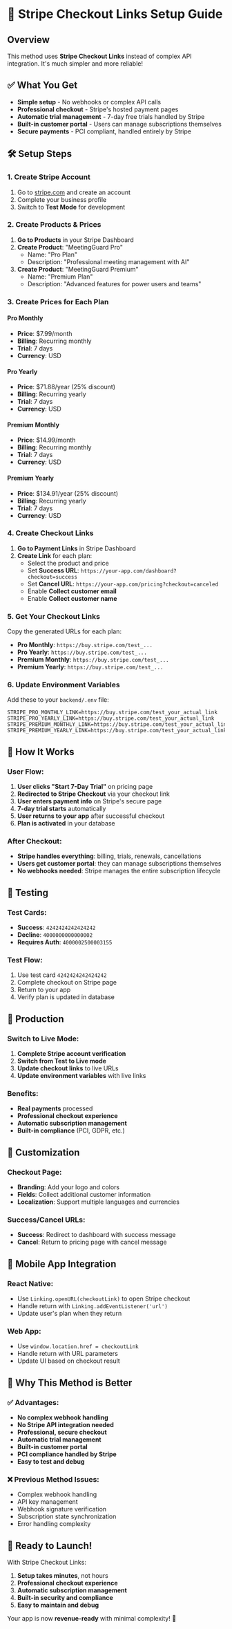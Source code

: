 # 🚀 Stripe Checkout Links Setup Guide

## Overview
This method uses **Stripe Checkout Links** instead of complex API integration. It's much simpler and more reliable!

## ✅ What You Get
- **Simple setup** - No webhooks or complex API calls
- **Professional checkout** - Stripe's hosted payment pages
- **Automatic trial management** - 7-day free trials handled by Stripe
- **Built-in customer portal** - Users can manage subscriptions themselves
- **Secure payments** - PCI compliant, handled entirely by Stripe

## 🛠️ Setup Steps

### 1. Create Stripe Account
1. Go to [stripe.com](https://stripe.com) and create an account
2. Complete your business profile
3. Switch to **Test Mode** for development

### 2. Create Products & Prices
1. **Go to Products** in your Stripe Dashboard
2. **Create Product**: "MeetingGuard Pro"
   - Name: "Pro Plan"
   - Description: "Professional meeting management with AI"
3. **Create Product**: "MeetingGuard Premium"
   - Name: "Premium Plan" 
   - Description: "Advanced features for power users and teams"

### 3. Create Prices for Each Plan

#### Pro Monthly
- **Price**: $7.99/month
- **Billing**: Recurring monthly
- **Trial**: 7 days
- **Currency**: USD

#### Pro Yearly  
- **Price**: $71.88/year (25% discount)
- **Billing**: Recurring yearly
- **Trial**: 7 days
- **Currency**: USD

#### Premium Monthly
- **Price**: $14.99/month
- **Billing**: Recurring monthly
- **Trial**: 7 days
- **Currency**: USD

#### Premium Yearly
- **Price**: $134.91/year (25% discount)
- **Billing**: Recurring yearly
- **Trial**: 7 days
- **Currency**: USD

### 4. Create Checkout Links
1. **Go to Payment Links** in Stripe Dashboard
2. **Create Link** for each plan:
   - Select the product and price
   - Set **Success URL**: `https://your-app.com/dashboard?checkout=success`
   - Set **Cancel URL**: `https://your-app.com/pricing?checkout=canceled`
   - Enable **Collect customer email**
   - Enable **Collect customer name**

### 5. Get Your Checkout Links
Copy the generated URLs for each plan:
- **Pro Monthly**: `https://buy.stripe.com/test_...`
- **Pro Yearly**: `https://buy.stripe.com/test_...`
- **Premium Monthly**: `https://buy.stripe.com/test_...`
- **Premium Yearly**: `https://buy.stripe.com/test_...`

### 6. Update Environment Variables
Add these to your `backend/.env` file:
```env
STRIPE_PRO_MONTHLY_LINK=https://buy.stripe.com/test_your_actual_link
STRIPE_PRO_YEARLY_LINK=https://buy.stripe.com/test_your_actual_link
STRIPE_PREMIUM_MONTHLY_LINK=https://buy.stripe.com/test_your_actual_link
STRIPE_PREMIUM_YEARLY_LINK=https://buy.stripe.com/test_your_actual_link
```

## 🔄 How It Works

### User Flow:
1. **User clicks "Start 7-Day Trial"** on pricing page
2. **Redirected to Stripe Checkout** via your checkout link
3. **User enters payment info** on Stripe's secure page
4. **7-day trial starts** automatically
5. **User returns to your app** after successful checkout
6. **Plan is activated** in your database

### After Checkout:
- **Stripe handles everything**: billing, trials, renewals, cancellations
- **Users get customer portal**: they can manage subscriptions themselves
- **No webhooks needed**: Stripe manages the entire subscription lifecycle

## 🧪 Testing

### Test Cards:
- **Success**: `4242424242424242`
- **Decline**: `4000000000000002`
- **Requires Auth**: `4000002500003155`

### Test Flow:
1. Use test card `4242424242424242`
2. Complete checkout on Stripe page
3. Return to your app
4. Verify plan is updated in database

## 🚀 Production

### Switch to Live Mode:
1. **Complete Stripe account verification**
2. **Switch from Test to Live mode**
3. **Update checkout links** to live URLs
4. **Update environment variables** with live links

### Benefits:
- **Real payments** processed
- **Professional checkout experience**
- **Automatic subscription management**
- **Built-in compliance** (PCI, GDPR, etc.)

## 🔧 Customization

### Checkout Page:
- **Branding**: Add your logo and colors
- **Fields**: Collect additional customer information
- **Localization**: Support multiple languages and currencies

### Success/Cancel URLs:
- **Success**: Redirect to dashboard with success message
- **Cancel**: Return to pricing page with cancel message

## 📱 Mobile App Integration

### React Native:
- Use `Linking.openURL(checkoutLink)` to open Stripe checkout
- Handle return with `Linking.addEventListener('url')`
- Update user's plan when they return

### Web App:
- Use `window.location.href = checkoutLink`
- Handle return with URL parameters
- Update UI based on checkout result

## 🎯 Why This Method is Better

### ✅ **Advantages:**
- **No complex webhook handling**
- **No Stripe API integration needed**
- **Professional, secure checkout**
- **Automatic trial management**
- **Built-in customer portal**
- **PCI compliance handled by Stripe**
- **Easy to test and debug**

### ❌ **Previous Method Issues:**
- Complex webhook handling
- API key management
- Webhook signature verification
- Subscription state synchronization
- Error handling complexity

## 🚀 Ready to Launch!

With Stripe Checkout Links:
1. **Setup takes minutes**, not hours
2. **Professional checkout experience**
3. **Automatic subscription management**
4. **Built-in security and compliance**
5. **Easy to maintain and debug**

Your app is now **revenue-ready** with minimal complexity! 🎉
